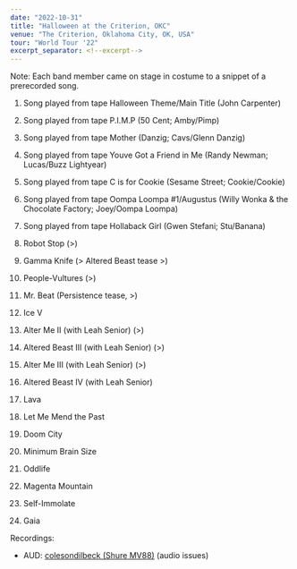 ```yaml
---
date: "2022-10-31"
title: "Halloween at the Criterion, OKC"
venue: "The Criterion, Oklahoma City, OK, USA"
tour: "World Tour '22"
excerpt_separator: <!--excerpt-->
---
```


Note: Each band member came on stage in costume to a snippet of a prerecorded song.
<!--excerpt-->

 1. Song played from tape
    Halloween Theme/Main Title
    (John Carpenter)

 2. Song played from tape
    P.I.M.P
    (50 Cent; Amby/Pimp)

 3. Song played from tape
    Mother
    (Danzig; Cavs/Glenn Danzig)

 4. Song played from tape
    Youve Got a Friend in Me
    (Randy Newman; Lucas/Buzz Lightyear)

 5. Song played from tape
    C is for Cookie
    (Sesame Street; Cookie/Cookie)

 6. Song played from tape
    Oompa Loompa #1/Augustus
    (Willy Wonka & the Chocolate Factory; Joey/Oompa Loompa)

 7. Song played from tape
    Hollaback Girl
    (Gwen Stefani; Stu/Banana)

 8. Robot Stop
    (>)

 9. Gamma Knife
    (> Altered Beast tease >)

10. People-Vultures
    (>)

11. Mr. Beat
    (Persistence tease, >)

12. Ice V

13. Alter Me II
    (with Leah Senior) (>)

14. Altered Beast III
    (with Leah Senior) (>)

15. Alter Me III
    (with Leah Senior) (>)

16. Altered Beast IV
    (with Leah Senior)

17. Lava

18. Let Me Mend the Past

19. Doom City

20. Minimum Brain Size

21. Oddlife

22. Magenta Mountain

23. Self-Immolate

24. Gaia


Recordings:
* AUD: [colesondilbeck (Shure MV88)](https://archive.org/details/kglw2022-10-31) (audio issues)
